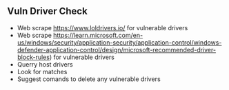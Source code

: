 Vuln Driver Check
----------------------------

- Web scrape https://www.loldrivers.io/ for vulnerable drivers
- Web scrape https://learn.microsoft.com/en-us/windows/security/application-security/application-control/windows-defender-application-control/design/microsoft-recommended-driver-block-rules) for vulnerable drivers
- Querry host drivers
- Look for matches
- Suggest comands to delete any vulnerable drivers 
